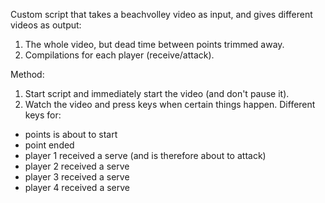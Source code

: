 Custom script that takes a beachvolley video as input, and gives different videos as output:
1. The whole video, but dead time between points trimmed away.
2. Compilations for each player (receive/attack).

Method:
1. Start script and immediately start the video (and don't pause it).
2. Watch the video and press keys when certain things happen. Different keys for:
  - points is about to start
  - point ended
  - player 1 received a serve (and is therefore about to attack)
  - player 2 received a serve
  - player 3 received a serve
  - player 4 received a serve
